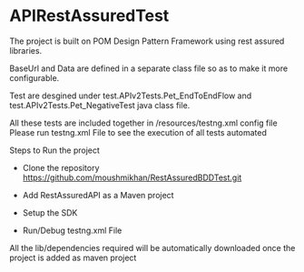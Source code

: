 # APIRestAssuredTest

The project is built on POM Design Pattern Framework using rest assured libraries. 

BaseUrl and Data are defined in a separate class file so as to make it more configurable. 

Test are desgined under test.APIv2Tests.Pet_EndToEndFlow and test.APIv2Tests.Pet_NegativeTest java class file.

All these tests are included together in /resources/testng.xml config file Please run testng.xml File to see the execution of all tests automated

Steps to Run the project

- Clone the repository https://github.com/moushmikhan/RestAssuredBDDTest.git

- Add RestAssuredAPI as a Maven project

- Setup the SDK

- Run/Debug testng.xml File

All the lib/dependencies required will be automatically downloaded once the project is added as maven project
